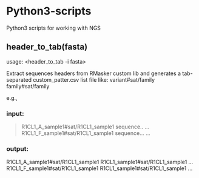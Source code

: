 # Python3-scripts
Python3 scripts for working with NGS

## header_to_tab(fasta)
usage: <header_to_tab -i fasta>

Extract sequences headers from RMasker custom lib and generates a tab-separated custom_patter.csv list file like:
variant#sat/family <tab> family#sat/family
  
e.g.,
### input:
>R1CL1_A_sample1#sat/R1CL1_sample1
sequence..
...
>R1CL1_F_sample1#sat/R1CL1_sample1
sequence...
...

### output:
R1CL1_A_sample1#sat/R1CL1_sample1	R1CL1_sample1#sat/R1CL1_sample1
...
R1CL1_F_sample1#sat/R1CL1_sample1 R1CL1_sample1#sat/R1CL1_sample1
...
